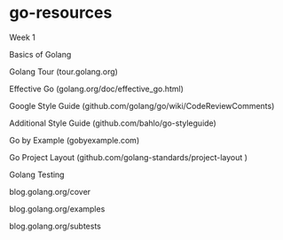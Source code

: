 # go-resources

Week 1

Basics of Golang

Golang Tour (tour.golang.org)

Effective Go (golang.org/doc/effective_go.html)

Google Style Guide (github.com/golang/go/wiki/CodeReviewComments)

Additional Style Guide (github.com/bahlo/go-styleguide)

Go by Example (gobyexample.com)

Go Project Layout (github.com/golang-standards/project-layout )

Golang Testing

blog.golang.org/cover

blog.golang.org/examples

blog.golang.org/subtests

 
